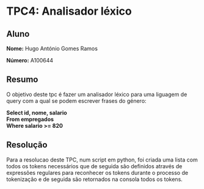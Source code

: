 # TPC4: Analisador léxico

## Aluno

**Nome:** Hugo António Gomes Ramos

**Número:** A100644

## Resumo
O objetivo deste tpc é fazer um analisador léxico para uma liguagem de query com a qual se podem escrever frases do género:

  **Select id, nome, salario\
    From empregados\
    Where salario >= 820**

## Resolução
Para a resolucao deste TPC, num script em python, foi criada uma lista com todos os tokens necessários que de seguida são definidos através de expressões regulares para reconhecer os tokens durante o processo de tokenização e de seguida são retornados na consola todos os tokens.